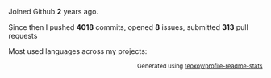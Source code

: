 Joined Github **2** years ago.

Since then I pushed **4018** commits, opened **8** issues, submitted **313** pull requests

Most used languages across my projects:


<p align="right"><sub>Generated using <a href="https://github.com/marketplace/actions/profile-readme-stats">teoxoy/profile-readme-stats</a></sub></p>
